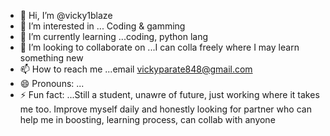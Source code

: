- 👋 Hi, I’m @vicky1blaze
- 👀 I’m interested in ... Coding & gamming
- 🌱 I’m currently learning ...coding, python lang
- 💞️ I’m looking to collaborate on ...I can colla freely where I may learn something new 
- 📫 How to reach me ...email vickyparate848@gmail.com 
- 😄 Pronouns: ...
- ⚡ Fun fact: ...Still a student, unawre of future, just working where it takes me too. Improve myself daily and honestly looking for partner who can help me in boosting, learning process, can collab with anyone

<!---
vicky1blaze/vicky1blaze is a ✨ special ✨ repository because its `README.md` (this file) appears on your GitHub profile.
You can click the Preview link to take a look at your changes.
--->
